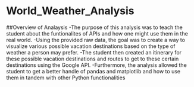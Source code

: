 # World_Weather_Analysis

##Overview of Analaysis
-The purpose of this analysis was to teach the student about the funtionalites of APIs and how one might use them in the real world. 
-Using the provided raw data, the goal was to create a way to visualize various possible vacation destinations based on the type of weather a person may prefer. 
-The student then created an itinerary for these possible vacation destinations and routes to get to these certain destinations using the Google API.
-Furthermore, the analysis allowed the student to get a better handle of pandas and matplotlib and how to use them in tandem with other Python functionalities
